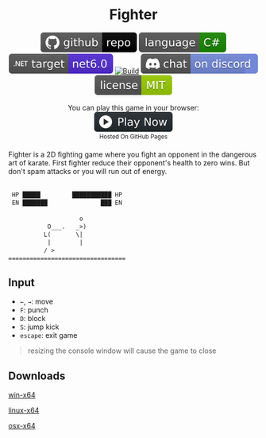 <h1 align="center">
	Fighter
</h1>

<p align="center">
	<a href="https://github.com/ZacharyPatten/dotnet-console-games" alt="GitHub repo"><img alt="flat" src="../../.github/resources/github-repo-black.svg"></a>
	<a href="https://docs.microsoft.com/en-us/dotnet/csharp/" alt="GitHub repo"><img alt="Language C#" src="../../.github/resources/language-csharp.svg"></a>
	<a href="https://dotnet.microsoft.com/download"><img src="../../.github/resources/dotnet-badge.svg" title="Target Framework" alt="Target Framework"></a>
	<a href="https://github.com/ZacharyPatten/dotnet-console-games/actions"><img src="https://github.com/ZacharyPatten/dotnet-console-games/workflows/Fighter%20Build/badge.svg" title="Goto Build" alt="Build"></a>
	<a href="https://discord.gg/4XbQbwF" alt="Discord"><img src="../../.github/resources/discord-badge.svg" title="Go To Discord Server" alt="Discord"/></a>
	<a href="../../LICENSE" alt="license"><img src="../../.github/resources/license-MIT-green.svg" /></a>
</p>

<p align="center">
	You can play this game in your browser:
	<br />
	<a href="https://zacharypatten.github.io/dotnet-console-games/Fighter" alt="Play Now">
		<sub><img height="40"src="../../.github/resources/play-badge.svg" title="Play Now" alt="Play Now"/></sub>
	</a>
	<br />
	<sup>Hosted On GitHub Pages</sup>
</p>

Fighter is a 2D fighting game where you fight an opponent in the dangerous art of karate. First fighter reduce their opponent's health to zero wins. But don't spam attacks or you will run out of energy.

```

 HP █████         ███████████ HP 
 EN ███████               ███ EN 
                                 
                    o            
           O___.   _>)           
          L(       \|            
           |        |            
          / >                    
=================================

```

## Input

- `←`, `→`: move
- `F`: punch
- `D`: block
- `S`: jump kick
- `escape`: exit game

> resizing the console window will cause the game to close

## Downloads

[win-x64](https://github.com/ZacharyPatten/dotnet-console-games/raw/binaries/win-x64/Fighter.exe)

[linux-x64](https://github.com/ZacharyPatten/dotnet-console-games/raw/binaries/linux-x64/Fighter)

[osx-x64](https://github.com/ZacharyPatten/dotnet-console-games/raw/binaries/osx-x64/Fighter)
